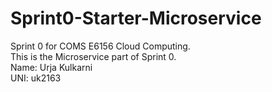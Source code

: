 # Sprint0-Starter-Microservice
Sprint 0 for COMS E6156 Cloud Computing. <br>
This is the Microservice part of Sprint 0. <br> 
Name: Urja Kulkarni <br>
UNI: uk2163
